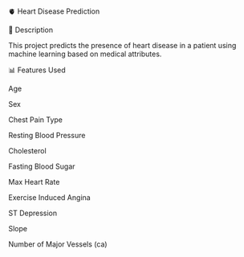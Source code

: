 🫀 Heart Disease Prediction

📌 Description

This project predicts the presence of heart disease in a patient using machine learning based on medical attributes.

📊 Features Used

Age

Sex

Chest Pain Type

Resting Blood Pressure

Cholesterol

Fasting Blood Sugar

Max Heart Rate

Exercise Induced Angina

ST Depression

Slope

Number of Major Vessels (ca)

